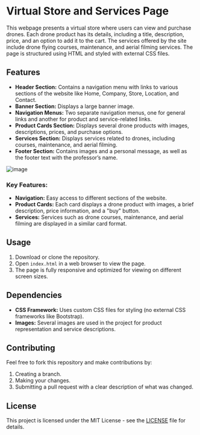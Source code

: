 # Virtual Store and Services Page

This webpage presents a virtual store where users can view and purchase drones. Each drone product has its details, including a title, description, price, and an option to add it to the cart. The services offered by the site include drone flying courses, maintenance, and aerial filming services. The page is structured using HTML and styled with external CSS files.

## Features
- **Header Section:** Contains a navigation menu with links to various sections of the website like Home, Company, Store, Location, and Contact.
- **Banner Section:** Displays a large banner image.
- **Navigation Menus:** Two separate navigation menus, one for general links and another for product and service-related links.
- **Product Cards Section:** Displays several drone products with images, descriptions, prices, and purchase options.
- **Services Section:** Displays services related to drones, including courses, maintenance, and aerial filming.
- **Footer Section:** Contains images and a personal message, as well as the footer text with the professor’s name.

![image](https://github.com/user-attachments/assets/ce22010c-2406-4010-9730-1fd0a41fdf21)

### Key Features:
- **Navigation:** Easy access to different sections of the website.
- **Product Cards:** Each card displays a drone product with images, a brief description, price information, and a "buy" button.
- **Services:** Services such as drone courses, maintenance, and aerial filming are displayed in a similar card format.

## Usage
1. Download or clone the repository.
2. Open `index.html` in a web browser to view the page.
3. The page is fully responsive and optimized for viewing on different screen sizes.

## Dependencies
- **CSS Framework:** Uses custom CSS files for styling (no external CSS frameworks like Bootstrap).
- **Images:** Several images are used in the project for product representation and service descriptions.

## Contributing
Feel free to fork this repository and make contributions by:
1. Creating a branch.
2. Making your changes.
3. Submitting a pull request with a clear description of what was changed.

## License
This project is licensed under the MIT License - see the [LICENSE](LICENSE) file for details.

